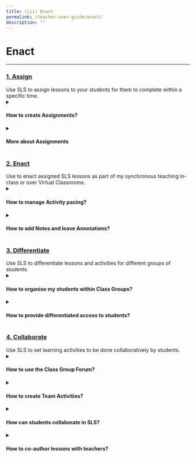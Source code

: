 ```yaml
---
title: (iii) Enact
permalink: /teacher-user-guide/enact/
description: ""
---
```

<h1>Enact</h1>
<hr>
<h3><a id="assign" target="_blank" href="/teacher-user-guide/assign/index/">1. Assign</a></h3>
Use SLS to assign lessons to your students for them to complete within a specific time.

<details><summary><h4> How to create Assignments?</h4></summary>

<ol>
<li>Assignments
  <ul>
  <li><a target="_blank" href="https://www.notion.so/Create-Assignments-57b945d3186b494ca2ab9d80a184d30f">Create Assignments</a></li>
  <li><a target="_blank" href="https://www.notion.so/Quick-Assign-Activities-Quizzes-NEW-6b28557882c04d9e99089d297e974fe4">Quick Assign Activities/Quizzes (NEW)</a></li>
  </ul>
</li>
<li>Assign
  <ul>
  <li><a target="_blank" href="https://www.notion.so/Assign-MOE-Library-Lessons-50ab6026356d4e47b2d7da04097a407a">Assign MOE Library Lessons</a></li>
  <li><a target="_blank" href="https://www.notion.so/Assign-Community-Gallery-Lessons-f74994bf9f8c4344b6ae286d4171e8b6">Assign Community Gallery Lessons</a></li>
  <li><a target="_blank" href="https://www.notion.so/Add-Assignments-to-Class-Group-f788876fb3394080ba18dd0cafb8f1b2">Add Assignments to Class Group</a></li>
  </ul>
</li>
</ol>
</details>

<details><summary><h4>More about Assignments</h4></summary>

<ul>
<li><a target="_blank" href="https://www.notion.so/Manage-Assignments-e8dfaf38e7e645d2b3257148ca5b79cf">Manage Assignments</a></li>
<li><a target="_blank" href="https://www.notion.so/Schedule-Assignments-4af53c198aa14f228ee41ee3034408d1">Schedule Assignments</a></li>
<li><a target="_blank" href="https://www.notion.so/Edit-Assignments-c79f4ec524564f41b01bf2227c54b60f">Edit Assignments</a></li>
<li><a target="_blank" href="https://www.notion.so/Pause-Resume-Assignments-e4ee6a3e3ae14abc89911f502b9d7532">Pause/Resume Assignments</a></li>
<li><a target="_blank" href="https://www.notion.so/Move-Assignments-8d2d78b423b742cea1bf5dcf30ff7d0c">Move Assignments</a></li>
<li><a target="_blank" href="https://www.notion.so/Delete-Assignments-ce1ba49497c8485285520981bc8972ee">Delete Assignments</a></li>
<li><a target="_blank" href="https://www.notion.so/Copy-Assignments-ab01687d036f450ba6c88f0a77aca6cd">Copy Assignments</a></li>
<li><a target="_blank" href="https://www.notion.so/Allow-Students-to-Copy-Assignments-464aa9acc79441279dbd1d15b46ebc44">Allow Students to Copy Assignments</a></li>
<li><a target="_blank" href="https://www.notion.so/Allow-Students-to-Share-Assignments-7979b3be104d4431bd7a2335bcca956a">Allow Students to Share Assignments</a></li>
<li><a target="_blank" href="https://www.notion.so/Highlight-and-Annotate-in-Teacher-s-Copy-of-Assignment-d26a685f3af54e42916b96b63094d244">Highlight and Annotate in Teacher's Copy of Assignment</a></li>
</ul>
</details>

<h3><a id="2enact" target="_blank" href="/teacher-user-guide/enact/index/">2. Enact</a></h3>
Use to enact assigned SLS lessons as part of my synchronous teaching in-class or over Virtual Classrooms.

<details><summary><h4>How to manage Activity pacing?</h4></summary>

<ul>
<li><a target="_blank" href="https://www.notion.so/Change-Access-to-Activities-b3162b83b65840118b98aac7d8415e67">Change Access to Activities</a></li>
</ul>
</details>
<details><summary><h4>How to add Notes and leave Annotations?</h4></summary>
	
<ul>
<li><a target="_blank" href="https://www.notion.so/Underline-and-Annotate-Students-Responses-1a7cd80b434d4944ac4328cb18a79be6">Underline and Annotate Students' Responses</a></li>
</ul>	
</details>

<h3><a id="differentiate" target="_blank" href="/teacher-user-guide/differentiate/index/">3. Differentiate</a></h3>
Use SLS to differentiate lessons and activities for different groups of students.

<details><summary><h4>How to organise my students within Class Groups?</h4></summary>

<ul>
<li><a target="_blank" href="https://www.notion.so/About-Subgroups-1470e32a452a4d7898b812dc7446bd51">About Subgroups</a></li>
<li><a target="_blank" href="https://www.notion.so/Create-Subgroups-39f9abc114de4da5a0fc7aadaf85f1e4">Create Subgroups</a></li>
<li><a target="_blank" href="https://www.notion.so/View-Subgroups-5c8d9aa1d004417089d64cc7e3164c2a">View Subgroups</a></li>
<li><a target="_blank" href="https://www.notion.so/Edit-or-Delete-a-Subgroup-c1c90da739d44019bcecbf2de0f65189">Edit or Delete a Subgroup</a></li>
</ul>
</details>

<details><summary><h4>How to provide differentiated access to students?</h4></summary>

<ul>
  <li><a target="_blank" href="https://www.notion.so/Add-Section-Prerequisites-cca3a5fb4b604466becb7cdac54aa54a">Add Section Prerequisites</a></li>
  <li><a target="_blank" href="https://www.notion.so/Set-Differentiated-Access-952356f305d14b25b429c2567aa8dfb9">Set Differentiated Access</a></li>
</ul>
</details>

<h3><a id="collaborate" target="_blank" href="/teacher-user-guide/collaborate/index/">4. Collaborate</a></h3>
Use SLS to set learning activities to be done collaboratively by students.

<details><summary><h4>How to use the Class Group Forum?</h4></summary>

<ul>
  <li><a target="_blank" href="https://www.notion.so/About-the-Forum-7fa2e38bee6b4fb6bfb129b57a3826c1">About the Forum</a></li>
  <li><a target="_blank" href="https://www.notion.so/Change-Forum-Settings-065c1cc3db094053806016a28692fbea">Change Forum Settings</a></li>
  <li><a target="_blank" href="https://www.notion.so/Post-and-Comment-in-the-Forum-4ed3a412f8ae4e28878be3d6d595ca8b">Post and Comment in the Forum</a></li>
</ul>
</details>

<details><summary><h4> How to create Team Activities?</h4></summary>

<ul>
<li><a target="_blank" href="https://www.notion.so/Create-Team-Activities-New-6c0575d551824f87abdd350c03578630">Create Team Activities (New)</a></li>
<li><a target="_blank" href="https://www.notion.so/Create-Teams-a087118f0b1845e897c946bfaaa37ee4">Create Teams</a></li>
</ul>
</details>

<details><summary><h4>How can students collaborate in SLS?</h4></summary>

<ul>
<li><a target="_blank" href="https://www.notion.so/Add-an-Interactive-Thinking-Tool-6f55a46973f14ee1aa0a645bbbef3b57">Add an Interactive Thinking Tool</a></li>
<li><a target="_blank" href="https://www.notion.so/Add-a-Poll-1472c16615054d62bc7428fa21273cf2">Add a Poll</a></li>
<li><a target="_blank" href="https://www.notion.so/Add-a-Discussion-Topic-New-e5d1a14cd0d04d5cbb3718c93e67bc30">Add a Discussion &amp; Topic (New)</a></li>
</ul>
</details>

<details><summary><h4> How to co-author lessons with teachers?</h4></summary>

<ul>
  <li><a target="_blank" href="https://www.notion.so/Share-a-Lesson-a87560faac4940bdbed829c616ddb1fc">Share a Lesson</a></li>
  <li><a target="_blank" href="https://www.notion.so/Access-a-Shared-Lesson-8f4e9487e32344e48627aa71dce6d857">Access a Shared Lesson</a></li>
</ul>
</details>